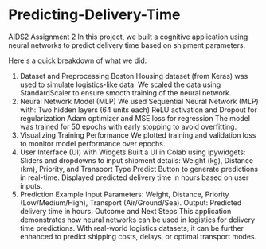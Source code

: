 # Predicting-Delivery-Time
AIDS2 Assignment 2
In this project, we built a cognitive application using neural networks to predict delivery time based on shipment parameters. 

Here's a quick breakdown of what we did:
1. Dataset and Preprocessing
Boston Housing dataset (from Keras) was used to simulate logistics-like data.
We scaled the data using StandardScaler to ensure smooth training of the neural network.
2. Neural Network Model (MLP)
We used Sequential Neural Network (MLP) with:
Two hidden layers (64 units each)
ReLU activation and Dropout for regularization
Adam optimizer and MSE loss for regression
The model was trained for 50 epochs with early stopping to avoid overfitting.
3. Visualizing Training Performance
We plotted training and validation loss to monitor model performance over epochs.
4. User Interface (UI) with Widgets
Built a UI in Colab using ipywidgets:
Sliders and dropdowns to input shipment details:
Weight (kg), Distance (km), Priority, and Transport Type
Predict Button to generate predictions in real-time.
Displayed predicted delivery time in hours based on user inputs.
5. Prediction Example
Input Parameters: Weight, Distance, Priority (Low/Medium/High), Transport (Air/Ground/Sea).
Output: Predicted delivery time in hours.
Outcome and Next Steps
This application demonstrates how neural networks can be used in logistics for delivery time predictions. With real-world logistics datasets, it can be further enhanced to predict shipping costs, delays, or optimal transport modes.
